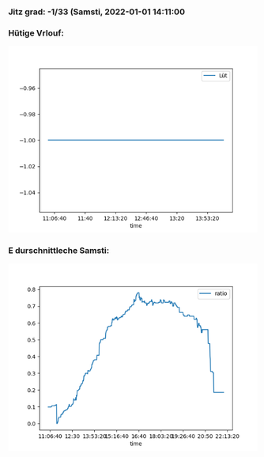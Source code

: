 ### Jitz grad: -1/33 (Samsti, 2022-01-01 14:11:00

### Hütige Vrlouf:
![Graph](Today.png)

### E durschnittleche Samsti:
![Graph](Samsti.png)